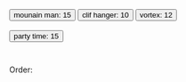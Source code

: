 <html>
    <head>
        <meta charset="utf-8">
        <title>New webpage</title>
    </head>
    <body>
        <div style="overflow:auto; height: 100px;">
            <button onClick="buy('mounain man');">mounain man: 15</button>
            <button onClick="buy('clif hanger');">clif hanger: 10</button>
            <button onClick="buy('vortex');">vortex: 12</button>
            <br><br>
            <button onClick="buy('party time');">party time: 15</button>
        </div>
        <div id="ord">Order:</div>
        <span id="cost"></span>
        <script>
        var cost =0;
            function buy(type){
                if(type==='mounain man'){
                    document.getElementById("ord").innerHTML+="<br>mounain man price:15";
                    cost=cost+ 15;
                }else if(type==="clif hanger"){
                    document.getElementById("ord").innerHTML+="<br>clif hanger price:10";
                    cost=cost+ 10;
                }else if(type==='vortex'){
                    document.getElementById("ord").innerHTML+="<br>vortex price:12";
                    cost=cost+ 12;
                }else if(type==='party time'){
                    document.getElementById("ord").innerHTML+="<br>party time price:15";
                    cost=cost+ 15;
                }else
                document.getElementById("cost").innerHTML=cost;
            }
        </script>
    </body>
</html>

